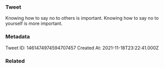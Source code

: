 ### Tweet
Knowing how to say no to others is important. 
Knowing how to say no to yourself is more important.

### Metadata
Tweet ID: 1461474974594707457
Created At: 2021-11-18T23:22:41.000Z

### Related

